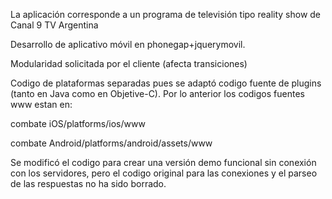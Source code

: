 La aplicación corresponde a un programa de televisión tipo reality show de Canal 9 TV Argentina

Desarrollo de aplicativo móvil en phonegap+jquerymovil.

Modularidad solicitada por el cliente (afecta transiciones)

Codigo de plataformas separadas pues se adaptó codigo fuente de plugins (tanto en Java como en Objetive-C). Por lo anterior los codigos fuentes www estan en:

combate iOS/platforms/ios/www

combate Android/platforms/android/assets/www

Se modificó el codigo para crear una versión demo funcional sin conexión con los servidores, pero el codigo original para las conexiones y el parseo de las respuestas no ha sido borrado.
